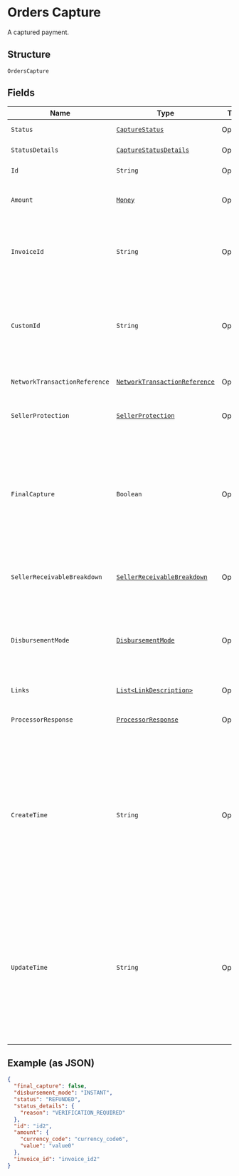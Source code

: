 
# Orders Capture

A captured payment.

## Structure

`OrdersCapture`

## Fields

| Name | Type | Tags | Description | Getter | Setter |
|  --- | --- | --- | --- | --- | --- |
| `Status` | [`CaptureStatus`](../../doc/models/capture-status.md) | Optional | The status of the captured payment. | CaptureStatus getStatus() | setStatus(CaptureStatus status) |
| `StatusDetails` | [`CaptureStatusDetails`](../../doc/models/capture-status-details.md) | Optional | The details of the captured payment status. | CaptureStatusDetails getStatusDetails() | setStatusDetails(CaptureStatusDetails statusDetails) |
| `Id` | `String` | Optional | The PayPal-generated ID for the captured payment. | String getId() | setId(String id) |
| `Amount` | [`Money`](../../doc/models/money.md) | Optional | The currency and amount for a financial transaction, such as a balance or payment due. | Money getAmount() | setAmount(Money amount) |
| `InvoiceId` | `String` | Optional | The API caller-provided external invoice number for this order. Appears in both the payer's transaction history and the emails that the payer receives. | String getInvoiceId() | setInvoiceId(String invoiceId) |
| `CustomId` | `String` | Optional | The API caller-provided external ID. Used to reconcile API caller-initiated transactions with PayPal transactions. Appears in transaction and settlement reports.<br>**Constraints**: *Maximum Length*: `255` | String getCustomId() | setCustomId(String customId) |
| `NetworkTransactionReference` | [`NetworkTransactionReference`](../../doc/models/network-transaction-reference.md) | Optional | Reference values used by the card network to identify a transaction. | NetworkTransactionReference getNetworkTransactionReference() | setNetworkTransactionReference(NetworkTransactionReference networkTransactionReference) |
| `SellerProtection` | [`SellerProtection`](../../doc/models/seller-protection.md) | Optional | The level of protection offered as defined by [PayPal Seller Protection for Merchants](https://www.paypal.com/us/webapps/mpp/security/seller-protection). | SellerProtection getSellerProtection() | setSellerProtection(SellerProtection sellerProtection) |
| `FinalCapture` | `Boolean` | Optional | Indicates whether you can make additional captures against the authorized payment. Set to `true` if you do not intend to capture additional payments against the authorization. Set to `false` if you intend to capture additional payments against the authorization.<br>**Default**: `false` | Boolean getFinalCapture() | setFinalCapture(Boolean finalCapture) |
| `SellerReceivableBreakdown` | [`SellerReceivableBreakdown`](../../doc/models/seller-receivable-breakdown.md) | Optional | The detailed breakdown of the capture activity. This is not available for transactions that are in pending state. | SellerReceivableBreakdown getSellerReceivableBreakdown() | setSellerReceivableBreakdown(SellerReceivableBreakdown sellerReceivableBreakdown) |
| `DisbursementMode` | [`DisbursementMode`](../../doc/models/disbursement-mode.md) | Optional | The funds that are held on behalf of the merchant.<br>**Default**: `DisbursementMode.INSTANT`<br>**Constraints**: *Minimum Length*: `1`, *Maximum Length*: `16`, *Pattern*: `^[A-Z_]+$` | DisbursementMode getDisbursementMode() | setDisbursementMode(DisbursementMode disbursementMode) |
| `Links` | [`List<LinkDescription>`](../../doc/models/link-description.md) | Optional | An array of related [HATEOAS links](/docs/api/reference/api-responses/#hateoas-links). | List<LinkDescription> getLinks() | setLinks(List<LinkDescription> links) |
| `ProcessorResponse` | [`ProcessorResponse`](../../doc/models/processor-response.md) | Optional | The processor response information for payment requests, such as direct credit card transactions. | ProcessorResponse getProcessorResponse() | setProcessorResponse(ProcessorResponse processorResponse) |
| `CreateTime` | `String` | Optional | The date and time, in [Internet date and time format](https://tools.ietf.org/html/rfc3339#section-5.6). Seconds are required while fractional seconds are optional. Note: The regular expression provides guidance but does not reject all invalid dates.<br>**Constraints**: *Minimum Length*: `20`, *Maximum Length*: `64`, *Pattern*: `^[0-9]{4}-(0[1-9]\|1[0-2])-(0[1-9]\|[1-2][0-9]\|3[0-1])[T,t]([0-1][0-9]\|2[0-3]):[0-5][0-9]:([0-5][0-9]\|60)([.][0-9]+)?([Zz]\|[+-][0-9]{2}:[0-9]{2})$` | String getCreateTime() | setCreateTime(String createTime) |
| `UpdateTime` | `String` | Optional | The date and time, in [Internet date and time format](https://tools.ietf.org/html/rfc3339#section-5.6). Seconds are required while fractional seconds are optional. Note: The regular expression provides guidance but does not reject all invalid dates.<br>**Constraints**: *Minimum Length*: `20`, *Maximum Length*: `64`, *Pattern*: `^[0-9]{4}-(0[1-9]\|1[0-2])-(0[1-9]\|[1-2][0-9]\|3[0-1])[T,t]([0-1][0-9]\|2[0-3]):[0-5][0-9]:([0-5][0-9]\|60)([.][0-9]+)?([Zz]\|[+-][0-9]{2}:[0-9]{2})$` | String getUpdateTime() | setUpdateTime(String updateTime) |

## Example (as JSON)

```json
{
  "final_capture": false,
  "disbursement_mode": "INSTANT",
  "status": "REFUNDED",
  "status_details": {
    "reason": "VERIFICATION_REQUIRED"
  },
  "id": "id2",
  "amount": {
    "currency_code": "currency_code6",
    "value": "value0"
  },
  "invoice_id": "invoice_id2"
}
```

